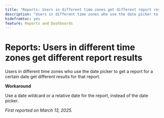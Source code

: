 ```yaml
---
title: "Reports: Users in different time zones get different report results"
description: "Users in different time zones who use the date picker to get a report for a certain date get different results for that report."
hidefromtoc: yes
feature: Reports and Dashboards
---
```


# Reports: Users in different time zones get different report results

Users in different time zones who use the date picker to get a report for a certain date get different results for that report. 

**Workaround**

Use a date wildcard or a relative date for the report, instead of the date picker.

_First reported on March 13, 2025._
